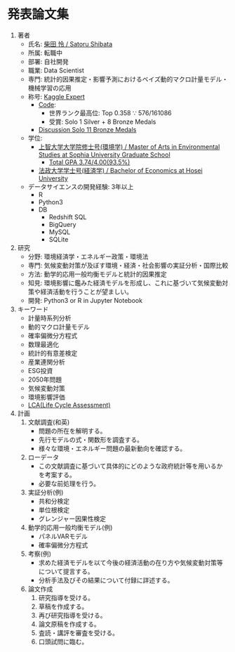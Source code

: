 # 発表論文集
1. 著者
    - 氏名: [柴田 怜 / Satoru Shibata](https://www.linkedin.com/in/the-worlds-strongest-data-scientist?lipi=urn%3Ali%3Apage%3Ad_flagship3_profile_view_base_contact_details%3B0mgSCSvuQWC%2FSwm%2BKmptbA%3D%3D)
    - 所属: 転職中
    - 部署: 自社開発
    - 職業: Data Scientist
    - 専門: 統計的因果推定・影響予測におけるベイズ動的マクロ計量モデル・機械学習の応用
    - 称号: [Kaggle Expert](https://www.kaggle.com/satorushibata)
        - [Code](https://www.kaggle.com/satorushibata/code?userId=2505383&sortBy=voteCount&tab=profile):
            - 世界ランク最高位: Top 0.358 ∵ 576/161086
            - 受賞: Solo 1 Silver + 8 Bronze Medals
        - [Discussion Solo 11 Bronze Medals](https://www.kaggle.com/satorushibata/discussion)  
    - 学位: 
        - [上智大学大学院修士号(環境学) / Master of Arts in Environmental Studies at Sophia University Graduate School](https://github.com/satorushibata0627/Publishment/raw/main/20170331_%E5%AD%A6%E4%BD%8D%E8%A8%BC%E6%98%8E%E6%9B%B8_%E4%B8%8A%E6%99%BA%E5%A4%A7%E5%AD%A6%E5%A4%A7%E5%AD%A6%E9%99%A2%E4%BF%AE%E5%A3%AB%E5%8F%B7(%E7%92%B0%E5%A2%83%E5%AD%A6)_%E6%9F%B4%E7%94%B0%E6%80%9C.pdf)
            - [Total GPA 3.74/4.00(93.5%)](https://github.com/satorushibata0627/Publishment/blob/main/20170306_%E6%88%90%E7%B8%BE%E8%A8%BC%E6%98%8E%E6%9B%B8_%E4%B8%8A%E6%99%BA%E5%A4%A7%E5%AD%A6%E5%A4%A7%E5%AD%A6%E9%99%A2%E4%BF%AE%E5%A3%AB%E5%8F%B7(%E7%92%B0%E5%A2%83%E5%AD%A6).pdf)
        - [法政大学学士号(経済学) / Bachelor of Economics at Hosei University](https://github.com/satorushibata0627/Publishment/raw/main/20150324_%E5%AD%A6%E4%BD%8D%E8%A8%BC%E6%98%8E%E6%9B%B8_%E6%B3%95%E6%94%BF%E5%A4%A7%E5%AD%A6%E5%AD%A6%E5%A3%AB%E5%8F%B7(%E7%B5%8C%E6%B8%88%E5%AD%A6)_%E6%9F%B4%E7%94%B0%E6%80%9C.pdf)
    - データサイエンスの開発経験: 3年以上
        -  R
        -  Python3
        -  DB
            - Redshift SQL
            - BigQuery
            - MySQL
            - SQLite
1. 研究
    - 分野: 環境経済学・エネルギー政策・環境法
    - 専門: 気候変動対策が及ぼす環境・経済・社会影響の実証分析・国際比較
    - 方法: 動学的応用一般均衡モデルと統計的因果推定
    - 知見: 環境影響に鑑みた経済モデルを形成し、これに基づいて気候変動対策や経済活動を行うことが望ましい。
    - 開発: Python3 or R in Jupyter Notebook
1. キーワード
    - 計量時系列分析
    - 動的マクロ計量モデル
    - 確率偏微分方程式
    - 数理最適化
    - 統計的有意差検定
    - 産業連関分析
    - ESG投資
    - 2050年問題
    - 気候変動対策
    - 環境影響評価
    - [LCA(Life Cycle Assessment)](https://tenbou.nies.go.jp/science/description/detail.php?id=57)
1. 計画
    1. 文献調査(和英)
        - 問題の所在を解明する。
        - 先行モデルの式・関数形を調査する。
        - 様々な環境・エネルギー問題の最新動向を確認する。
    1. ローデータ
        - この文献調査に基づいて具体的にどのような政府統計等を用いるかを考案する。
        - 必要な前処理を行う。
    1. 実証分析(例)
        - 共和分検定
        - 単位根検定
        - グレンジャー因果性検定
    1. 動学的応用一般均衡モデル(例)
        - パネルVARモデル
        - 確率偏微分方程式
    1. 考察(例)
        - 求めた経済モデルを以て今後の経済活動の在り方や気候変動対策等について提言する。
        - 分析手法及びその結果について付録に詳述する。
    1. 論文作成
        1. 研究指導を受ける。
        1. 草稿を作成する。
        1. 再び研究指導を受ける。
        1. 論文原稿を作成する。
        1. 査読・講評を審査を受ける。
        1. 口頭試問に臨む。

